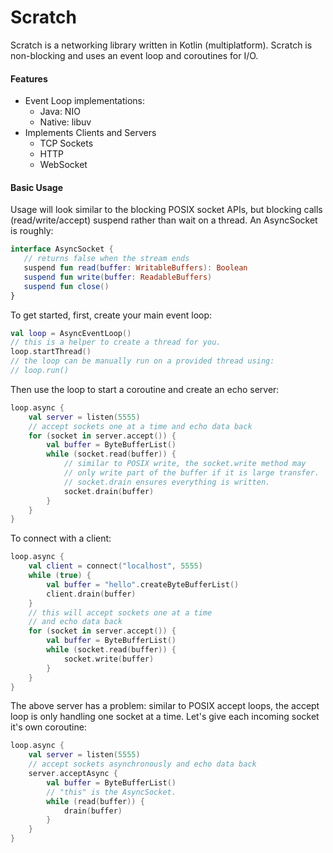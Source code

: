 # Scratch

Scratch is a networking library written in Kotlin (multiplatform). Scratch is non-blocking and uses an event loop and coroutines for I/O.

#### Features

 * Event Loop implementations:
   * Java: NIO
   * Native: libuv
 * Implements Clients and Servers
   * TCP Sockets
   * HTTP
   * WebSocket

#### Basic Usage

Usage will look similar to the blocking POSIX socket APIs, but blocking calls (read/write/accept) suspend rather than wait on a thread. An AsyncSocket is roughly:

```kotlin
interface AsyncSocket {
   // returns false when the stream ends
   suspend fun read(buffer: WritableBuffers): Boolean
   suspend fun write(buffer: ReadableBuffers)
   suspend fun close()
}
```

To get started, first, create your main event loop:

```kotlin
val loop = AsyncEventLoop()
// this is a helper to create a thread for you.
loop.startThread()
// the loop can be manually run on a provided thread using:
// loop.run()
```

Then use the loop to start a coroutine and create an echo server:

```kotlin
loop.async {
    val server = listen(5555)
    // accept sockets one at a time and echo data back
    for (socket in server.accept()) { 
        val buffer = ByteBufferList()
        while (socket.read(buffer)) {
            // similar to POSIX write, the socket.write method may
            // only write part of the buffer if it is large transfer. 
            // socket.drain ensures everything is written.
            socket.drain(buffer)
        }
    }
}
```

To connect with a client:

```kotlin
loop.async {
    val client = connect("localhost", 5555)
    while (true) {
        val buffer = "hello".createByteBufferList()
        client.drain(buffer)
    }
    // this will accept sockets one at a time
    // and echo data back
    for (socket in server.accept()) { 
        val buffer = ByteBufferList()
        while (socket.read(buffer)) {
            socket.write(buffer)
        }
    }
}
```

The above server has a problem: similar to POSIX accept loops, the accept loop is only handling one socket at a time. Let's give each incoming socket it's own coroutine:

```kotlin
loop.async {
    val server = listen(5555)
    // accept sockets asynchronously and echo data back
    server.acceptAsync {
        val buffer = ByteBufferList()
        // "this" is the AsyncSocket. 
        while (read(buffer)) {
            drain(buffer)
        }
    }
}
```
